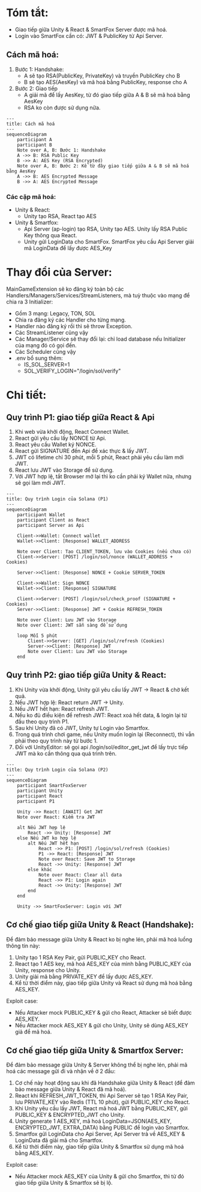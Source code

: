 # Tóm tắt:
- Giao tiếp giữa Unity & React & SmartFox Server được mã hoá.
- Login vào SmartFox cần có: JWT & PublicKey từ Api Server.

## Cách mã hoá:
1. Bước 1: Handshake:
   - A sẽ tạo RSA(PublicKey, PrivateKey) và truyền PublicKey cho B
   - B sẽ tạo AES(AesKey) và mã hoá bằng PublicKey, response cho A
2. Bước 2: Giao tiếp
   - A giải mã để lấy AesKey, từ đó giao tiếp giữa A & B sẽ mã hoá bằng AesKey
   - RSA ko còn được sử dụng nữa.

```mermaid
---
title: Cách mã hoá
---
sequenceDiagram
    participant A
    participant B
    Note over A, B: Bước 1: Handshake
    A ->> B: RSA Public Key
    B ->> A: AES Key (RSA Encrypted)
    Note over A, B: Bước 2: Kể từ đây giao tiếp giữa A & B sẽ mã hoá bằng AesKey
    A ->> B: AES Encrypted Message
    B ->> A: AES Encrypted Message
```

### Các cặp mã hoá:
- Unity & React:
  - Unity tạo RSA, React tạo AES
- Unity & Smartfox:
  - Api Server (ap-login) tạo RSA, Unity tạo AES. Unity lấy RSA Public Key thông qua React.
  - Unity gửi LoginData cho SmartFox. SmartFox yêu cầu Api Server giải mã LoginData để lấy được AES_Key

# Thay đổi của Server:
MainGameExtension sẽ ko đăng ký toàn bộ các Handlers/Managers/Services/StreamListeners, mà tuỳ thuộc vào mạng để chia ra 3 Initializer:
- Gồm 3 mạng: Legacy, TON, SOL
- Chia ra đăng ký các Handler cho từng mạng.
- Handler nào đăng ký rồi thì sẽ throw Exception.
- Các StreamListener cũng vậy
- Các Manager/Service sẽ thay đổi lại: chỉ load database nếu Initializer của mạng đó có gọi đến.
- Các Scheduler cũng vậy
- .env bổ sung thêm:
    - IS_SOL_SERVER=1
    - SOL_VERIFY_LOGIN="/login/sol/verify"

# Chi tiết:

## Quy trình P1: giao tiếp giữa React & Api
1. Khi web vừa khởi động, React Connect Wallet.
2. React gửi yêu cầu lấy NONCE từ Api.
3. React yêu cầu Wallet ký NONCE.
4. React gửi SIGNATURE đến Api để xác thực & lấy JWT.
5. JWT có lifetime chỉ 30 phút, mỗi 5 phút, React phải yêu cầu làm mới JWT.
6. React lưu JWT vào Storage để sử dụng.
7. Với JWT hợp lệ, tắt Browser mở lại thì ko cần phải ký Wallet nữa, nhưng sẽ gọi làm mới JWT.

```mermaid
---
title: Quy trình Login của Solana (P1)
---
sequenceDiagram
    participant Wallet
    participant Client as React
    participant Server as Api
    
    Client->>Wallet: Connect wallet
    Wallet->>Client: [Response] WALLET_ADDRESS

    Note over Client: Tạo CLIENT_TOKEN, lưu vào Cookies (nếu chưa có) 
    Client->>Server: [POST] /login/sol/nonce (WALLET_ADDRESS + Cookies)
    
    Server->>Client: [Response] NONCE + Cookie SERVER_TOKEN
    
    Client->>Wallet: Sign NONCE
    Wallet->>Client: [Response] SIGNATURE
    
    Client->>Server: [POST] /login/sol/check_proof (SIGNATURE + Cookies)
    Server->>Client: [Response] JWT + Cookie REFRESH_TOKEN

    Note over Client: Lưu JWT vào Storage
    Note over Client: JWT sẵn sàng để sử dụng
    
    loop Mỗi 5 phút
        Client->>Server: [GET] /login/sol/refresh (Cookies)
        Server->>Client: [Response] JWT
        Note over Client: Lưu JWT vào Storage
    end
```

## Quy trình P2: giao tiếp giữa Unity & React:
1. Khi Unity vừa khởi động, Unity gửi yêu cầu lấy JWT -> React & chờ kết quả.
2. Nếu JWT hợp lệ: React return JWT -> Unity.
3. Nếu JWT hết hạn: React refresh JWT.
4. Nếu ko đủ điều kiện để refresh JWT: React xoá hết data, & login lại từ đầu theo quy trình P1.
5. Sau khi Unity đã có JWT, Unity tự Login vào Smartfox.
6. Trong quá trình chơi game, nếu Unity muốn login lại (Reconnect), thì vẫn phải theo quy trình này từ bước 1.
7. Đối với UnityEditor: sẽ gọi api /login/sol/editor_get_jwt để lấy trực tiếp JWT mà ko cần thông qua quá trình trên.

```mermaid
---
title: Quy trình Login của Solana (P2)
---
sequenceDiagram
    participant SmartFoxServer
    participant Unity
    participant React
    participant P1
    
    Unity ->> React: [AWAIT] Get JWT
    Note over React: Kiểm tra JWT
    
    alt Nếu JWT hợp lệ
        React ->> Unity: [Response] JWT
    else Nếu JWT ko hợp lệ
        alt Nếu JWT hết hạn
            React ->> P1: [POST] /login/sol/refresh (Cookies)
            P1 ->> React: [Response] JWT
            Note over React: Save JWT to Storage
            React ->> Unity: [Response] JWT
        else khác
            Note over React: Clear all data
            React ->> P1: Login again
            React ->> Unity: [Response] JWT
        end
    end
    
    Unity ->> SmartFoxServer: Login với JWT
```

## Cơ chế giao tiếp giữa Unity & React (Handshake):
Để đảm bảo message giữa Unity & React ko bị nghe lén, phải mã hoá luồng thông tin này:
1. Unity tạo 1 RSA Key Pair, gửi PUBLIC_KEY cho React.
2. React tạo 1 AES key, mã hoá AES_KEY của mình bằng PUBLIC_KEY của Unity, response cho Unity.
3. Unity giải mã bằng PRIVATE_KEY để lấy được AES_KEY.
4. Kể từ thời điểm này, giao tiếp giữa Unity và React sử dụng mã hoá bằng AES_KEY.

Exploit case:
- Nếu Attacker mock PUBLIC_KEY & gửi cho React, Attacker sẽ biết được AES_KEY.
- Nếu Attacker mock AES_KEY & gửi cho Unity, Unity sẽ dùng AES_KEY giả để mã hoá.

## Cơ chế giao tiếp giữa Unity & Smartfox Server:
Để đảm bảo message giữa Unity & Server không thể bị nghe lén, phải mã hoá các message gửi đi và nhận về ở 2 đầu:
1. Cơ chế này hoạt động sau khi đã Handshake giữa Unity & React (để đảm bảo message giữa Unity & React đã mã hoá).
2. React khi REFRESH_JWT_TOKEN, thì Api Server sẽ tạo 1 RSA Key Pair, lưu PRIVATE_KEY vào Redis (TTL 10 phút), gửi PUBLIC_KEY cho React.
3. Khi Unity yêu cầu lấy JWT, React mã hoá JWT bằng PUBLIC_KEY, gửi PUBLIC_KEY & ENCRYPTED_JWT cho Unity.
4. Unity generate 1 AES_KEY, mã hoá LoginData=JSON(AES_KEY, ENCRYPTED_JWT, EXTRA_DATA) bằng PUBLIC để login vào Smartfox.
5. Smartfox gửi LoginData cho Api Server, Api Server trả về AES_KEY & LoginData đã giải mã cho Smartfox.
7. Kể từ thời điểm này, giao tiếp giữa Unity & Smartfox sử dụng mã hoá bằng AES_KEY.

Exploit case:
- Nếu Attacker mock AES_KEY của Unity & gửi cho Smartfox, thì từ đó giao tiếp giữa Unity & Smartfox sẽ bị lộ.
